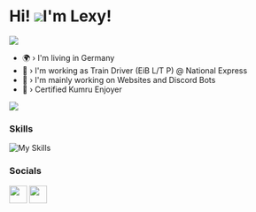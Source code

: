 Hi! ![](https://github.com/user-attachments/assets/0df72288-ccd2-4f54-8536-e3eba58f6bde)I'm Lexy!
===============================================================================================================================

![](https://komarev.com/ghpvc/?username=leteeno)
- 🌍 › I'm living in Germany
- 🚅 › I'm working as Train Driver (EiB L/T P) @ National Express
- 🎨 › I'm mainly working on Websites and Discord Bots
- 🥓 › Certified Kumru Enjoyer

<a href="https://www.github.com/uncutified" target="_blank" rel="noreferrer"><img
src="https://img.shields.io/github/followers/uncutified?logo=github&style=for-the-badge&color=0891b2&labelColor=1c1917" /></a>

### Skills

![My Skills](https://skillicons.dev/icons?i=html,css,js,nodejs,nginx,mysql,cs&theme=dark)

### Socials

<p align="left"> <a href="https://discord.com/users/905133915700863026" target="_blank" rel="noreferrer"><img src="https://skillicons.dev/icons?i=discord" width="32" height="32" /></a> <a href="https://www.github.com/leteeno" target="_blank" rel="noreferrer"><img src="https://skillicons.dev/icons?i=github" width="32" height="32" /></a>
